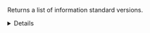 Returns a list of information standard versions.

<details>
<summary>Details</summary>

## Sort expressions

The following table lists the field names and directions you can use in a sort expression.

| Field               | Type        | Direction | Example                         |
|---------------------|-------------|-----------|---------------------------------|
| `id`                | `uuid`      | `asc`     | `?sort=asc(id)`                 |
|                     |             | `desc`    | `?sort=desc(id)`                |
| `name`              | `string`    | `asc`     | `?sort=asc(name)`               |
|                     |             | `desc`    | `?sort=desc(name)`              |
| `publishTime`       | `date-time` | `asc`     | `?sort=asc(publishTime)`        |
|                     |             | `desc`    | `?sort=desc(publishTime)`       |
| `semVer.major`      | `integer`   | `asc`     | `?sort=asc(semVer.major)`       |
|                     |             | `desc`    | `?sort=desc(semVer.major)`      |
| `semVer.minor`      | `integer`   | `asc`     | `?sort=asc(semVer.minor)`       |
|                     |             | `desc`    | `?sort=desc(semVer.minor)`      |
| `semVer.patch`      | `integer`   | `asc`     | `?sort=asc(semVer.patch)`       |
|                     |             | `desc`    | `?sort=desc(semVer.patch)`      |
| `semVer.preRelease` | `string`    | `asc`     | `?sort=asc(semVer.preRelease)`  |
|                     |             | `desc`    | `?sort=desc(semVer.preRelease)` |
| `semVer.build`      | `string`    | `asc`     | `?sort=asc(semVer.build)`       |
|                     |             | `desc`    | `?sort=desc(semVer.build)`      |
| `createTime`        | `date-time` | `asc`     | `?sort=asc(createTime)`         |
|                     |             | `desc`    | `?sort=desc(createTime)`        |
| `updateTime`        | `date-time` | `asc`     | `?sort=asc(updateTime)`         |
|                     |             | `desc`    | `?sort=desc(updateTime)`        |

### Default sort expression

If the `sort` parameter is omitted, the default sort expression is used:

```
?sort=desc(publishTime)
```

This causes results to be sorted by `publishTime` in descending order (from most recent to oldest).

## Filter expressions

The following table lists the field names and operators you can use in a filter expression.

| Field                     | Type                    | Operator | Example                                                                       |
|---------------------------|-------------------------|----------|-------------------------------------------------------------------------------|
| `id`                      | `uuid`                  | `eq`     | `?filter=eq(id,"533d3fe3-bccc-405a-9904-4f516e892856")`                       |
|                           |                         | `neq`    | `?filter=neq(id,"533d3fe3-bccc-405a-9904-4f516e892856")`                      |
| `name`                    | `string`                | `eq`     | `?filter=eq(name,"1.2.0")`                                                    |
|                           |                         | `neq`    | `?filter=neq(name,"1.2.0")`                                                   |
|                           |                         | `has`    | `?filter=has(name,"1.2")`                                                     |
|                           |                         | `stw`    | `?filter=stw(name,"1.2")`                                                     |
|                           |                         | `enw`    | `?filter=enw(name,"2.0")`                                                     |
|                           |                         | `reg`    | `?filter=reg(name,"^[a-zA-Z0-9 ]+$")`                                         |
| `description`             | `string`                | `eq`     | `?filter=eq(description,"1.2.0")`                                             |
|                           |                         | `neq`    | `?filter=neq(description,"1.2.0")`                                            |
|                           |                         | `has`    | `?filter=has(description,"1.2")`                                              |
|                           |                         | `stw`    | `?filter=stw(description,"1.2")`                                              |
|                           |                         | `enw`    | `?filter=enw(description,"2.0")`                                              |
|                           |                         | `reg`    | `?filter=reg(description,"^[a-zA-Z0-9 ]+$")`                                  |
| `informationStandardId` | `uuid`                  | `eq`     | `?filter=eq(informationStandardId,"533d3fe3-bccc-405a-9904-4f516e892856")`  |
|                           |                         | `neq`    | `?filter=neq(informationStandardId,"533d3fe3-bccc-405a-9904-4f516e892856")` |
| `publishTime`             | `date-time`             | `eq`     | `?filter=eq(publishTime,"2024-03-16T14:15:30.500Z")`                          |
|                           |                         | `neq`    | `?filter=neq(publishTime,"2024-03-16T14:15:30.500Z")`                         |
|                           |                         | `gt`     | `?filter=gt(publishTime,"2024-03-16T14:15:30.500Z")`                          |
|                           |                         | `gte`    | `?filter=gte(publishTime,"2024-03-16T14:15:30.500Z")`                         |
|                           |                         | `lt`     | `?filter=lt(publishTime,"2024-03-16T14:15:30.500Z")`                          |
|                           |                         | `lte`    | `?filter=lte(publishTime,"2024-03-16T14:15:30.500Z")`                         |
| `semVer.major`            | `integer`               | `eq`     | `?filter=eq(semVer.major,1)`                                                  |
|                           |                         | `neq`    | `?filter=neq(semVer.major,1)`                                                 |
|                           |                         | `gt`     | `?filter=gt(semVer.major,1)`                                                  |
|                           |                         | `gte`    | `?filter=gte(semVer.major,1)`                                                 |
|                           |                         | `lt`     | `?filter=lt(semVer.major,1)`                                                  |
|                           |                         | `lte`    | `?filter=lte(semVer.major,1)`                                                 |
| `semVer.minor`            | `integer`               | `eq`     | `?filter=eq(semVer.minor,2)`                                                  |
|                           |                         | `neq`    | `?filter=neq(semVer.minor,2)`                                                 |
|                           |                         | `gt`     | `?filter=gt(semVer.minor,2)`                                                  |
|                           |                         | `gte`    | `?filter=gte(semVer.minor,2)`                                                 |
|                           |                         | `lt`     | `?filter=lt(semVer.minor,2)`                                                  |
|                           |                         | `lte`    | `?filter=lte(semVer.minor,2)`                                                 |
| `semVer.patch`            | `integer`               | `eq`     | `?filter=eq(semVer.patch,0)`                                                  |
|                           |                         | `neq`    | `?filter=neq(semVer.patch,0)`                                                 |
|                           |                         | `gt`     | `?filter=gt(semVer.patch,0)`                                                  |
|                           |                         | `gte`    | `?filter=gte(semVer.patch,0)`                                                 |
|                           |                         | `lt`     | `?filter=lt(semVer.patch,0)`                                                  |
|                           |                         | `lte`    | `?filter=lte(semVer.patch,0)`                                                 |
| `semVer.preRelease`       | `string`                | `eq`     | `?filter=eq(semVer.preRelease,"beta")`                                        |
|                           |                         | `neq`    | `?filter=neq(semVer.preRelease,"beta")`                                       |
|                           |                         | `has`    | `?filter=has(semVer.preRelease,"be")`                                         |
|                           |                         | `stw`    | `?filter=stw(semVer.preRelease,"be")`                                         |
|                           |                         | `enw`    | `?filter=enw(semVer.preRelease,"ta")`                                         |
|                           |                         | `reg`    | `?filter=reg(semVer.preRelease,"^[a-zA-Z0-9 ]+$")`                            |
| `semVer.build`            | `string`                | `eq`     | `?filter=eq(semVer.build,"exp.sha.5114f85")`                                  |
|                           |                         | `neq`    | `?filter=neq(semVer.build,"exp.sha.5114f85")`                                 |
|                           |                         | `has`    | `?filter=has(semVer.build,"exp.sha")`                                         |
|                           |                         | `stw`    | `?filter=stw(semVer.build,"exp.sha")`                                         |
|                           |                         | `enw`    | `?filter=enw(semVer.build,"5114f85")`                                         |
|                           |                         | `reg`    | `?filter=reg(semVer.build,"^[a-zA-Z0-9 ]+$")`                                 |
| `lifecycleState`          | `ProductLifecycleState` | `eq`     | `?filter=eq(lifecycleState,"PUBLISHED")`                                      |
|                           |                         | `neq`    | `?filter=neq(lifecycleState,"PUBLISHED")`                                     |
| `createTime`              | `date-time`             | `eq`     | `?filter=eq(createTime,"2024-03-16T14:15:30.500Z")`                           |
|                           |                         | `neq`    | `?filter=neq(createTime,"2024-03-16T14:15:30.500Z")`                          |
|                           |                         | `gt`     | `?filter=gt(createTime,"2024-03-16T14:15:30.500Z")`                           |
|                           |                         | `gte`    | `?filter=gte(createTime,"2024-03-16T14:15:30.500Z")`                          |
|                           |                         | `lt`     | `?filter=lt(createTime,"2024-03-16T14:15:30.500Z")`                           |
|                           |                         | `lte`    | `?filter=lte(createTime,"2024-03-16T14:15:30.500Z")`                          |
| `updateTime`              | `date-time`             | `eq`     | `?filter=eq(updateTime,"2024-03-16T14:15:30.500Z")`                           |
|                           |                         | `neq`    | `?filter=neq(updateTime,"2024-03-16T14:15:30.500Z")`                          |
|                           |                         | `gt`     | `?filter=gt(updateTime,"2024-03-16T14:15:30.500Z")`                           |
|                           |                         | `gte`    | `?filter=gte(updateTime,"2024-03-16T14:15:30.500Z")`                          |
|                           |                         | `lt`     | `?filter=lt(updateTime,"2024-03-16T14:15:30.500Z")`                           |
|                           |                         | `lte`    | `?filter=lte(updateTime,"2024-03-16T14:15:30.500Z")`                          |

</details>